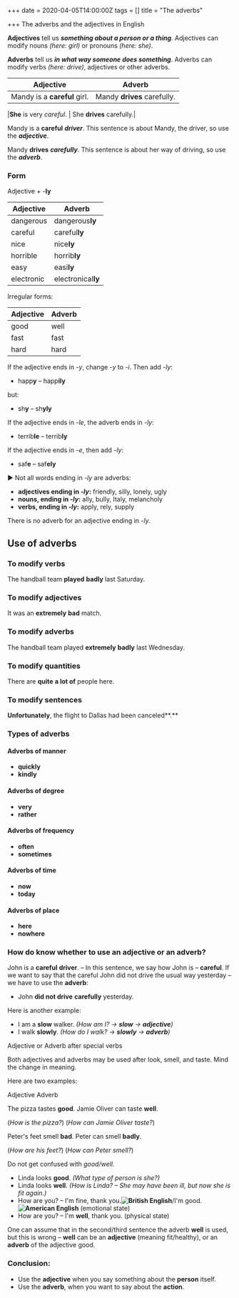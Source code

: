 +++
date = 2020-04-05T14:00:00Z
tags = []
title = "The adverbs"

+++
The adverbs and the adjectives in English

**Adjectives** tell us **_something about a person or a thing_**. Adjectives can modify nouns _(here: girl)_ or pronouns _(here: she)_.

**Adverbs** tell us **_in what way someone does something_**. Adverbs can modify verbs _(here: drive)_, adjectives or other adverbs.

   
| Adjective |Adverb |
|---|---|
|Mandy is a **careful** girl. |	Mandy **drives** carefully.|

|**She** is very _careful_.	|	She **drives** carefully.|

Mandy is a **careful** **_driver_**. This sentence is about Mandy, the driver, so use the **_adjective_**.

Mandy **drives** **_carefully_**. This sentence is about her way of driving, so use the **_adverb_**.

### Form

Adjective + -**ly**

|Adjective|Adverb|
|---|---|
|dangerous	|dangerous**ly**|
|careful	|	careful**ly**|
|nice		     |   nice**ly**|
|horrible	  |   horrib**ly**|
|easy		     |   easi**ly**|
|electronic	|electronical**ly**|

Irregular forms:

|Adjective|  Adverb|
|---|---|
|good		|well|
|fast		  |      fast|
|hard		   |     hard|

If the adjective ends in _-y_, change _-y_ to _-i_. Then add _-ly_:

* happ**y** – happ**ily**

but:

* sh**y** – sh**yly**

If the adjective ends in _-le_, the adverb ends in _-ly_:

* terrib**le** – terrib**ly**

If the adjective ends in _-e_, then add _-ly_:

* saf**e** – saf**ely**

► Not all words ending in _-ly_ are adverbs:

* **adjectives ending in _-ly_:** friendly, silly, lonely, ugly
* **nouns, ending in _-ly_:** ally, bully, Italy, melancholy
* **verbs, ending in _-ly_:** apply, rely, supply

There is no adverb for an adjective ending in _-ly_.

## Use of adverbs

### To modify verbs

The handball team **played** **badly** last Saturday.

### To modify adjectives

It was an **extremely** **bad** match.

### To modify adverbs

The handball team played **extremely** **badly** last Wednesday.

### To modify quantities

There are **quite** **a lot of** people here.

### To modify sentences

**Unfortunately**, the flight to Dallas had been canceled**.**

### Types of adverbs

#### Adverbs of manner

* **quickly**
* **kindly**

#### Adverbs of degree

* **very**
* **rather**

#### Adverbs of frequency

* **often**
* **sometimes**

#### Adverbs of time

* **now**
* **today**

#### Adverbs of place

* **here**
* **nowhere**

### How do know whether to use an adjective or an adverb?

John is a **careful** **driver**. – In this sentence, we say how John is – **careful**. If we want to say that the careful John did not drive the usual way yesterday – we have to use the **adverb**:

* John **did not drive** **carefully** yesterday.

Here is another example:

* I am a **slow** walker. _(How am I? → **slow** → **adjective**)_
* I walk **slowly**. _(How do I walk? → **slowly** → **adverb**)_

Adjective or Adverb after special verbs

Both adjectives and adverbs may be used after look, smell, and taste. Mind the change in meaning.

Here are two examples:

Adjective		               Adverb

The pizza tastes **good**.	   Jamie Oliver can taste **well**.

(_How is the pizza?_)	           (_How can Jamie Oliver taste?_)

Peter's feet smell **bad**.	   Peter can smell **badly**.

(_How are his feet?_)	           (_How can Peter smell?_)

Do not get confused with _good/well_.

* Linda looks **good**. _(What type of person is she?)_
* Linda looks **well**. _(How is Linda? – She may have been ill, but now she is fit again.)_
* How are you? – I'm fine, thank you.**![](https://www.englisch-hilfen.de/img/svg/be.svg "British English")**/I'm good.**![](https://www.englisch-hilfen.de/img/svg/ae.svg "American English")** (emotional state)
* How are you? – I'm **well**, thank you. (physical state)

One can assume that in the second/third sentence the adverb **well** is used, but this is wrong – **well** can be an **adjective** (meaning fit/healthy), or an **adverb** of the adjective good.

### Conclusion:

* Use the **adjective** when you say something about the **person** itself.
* Use the **adverb**, when you want to say about the **action**.
